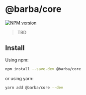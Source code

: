 # @barba/core

[![NPM version](https://img.shields.io/npm/v/@barba/core.svg?style=flat-square)](https://www.npmjs.com/package/@barba/core)

> TBD

## Install

Using npm:

```sh
npm install --save-dev @barba/core
```

or using yarn:

```sh
yarn add @barba/core --dev
```
